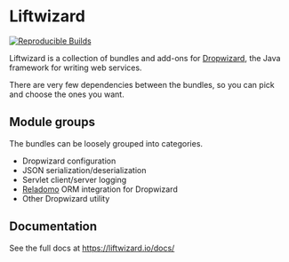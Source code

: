 # Liftwizard

[![Reproducible Builds](https://img.shields.io/badge/Reproducible_Builds-ok-green?labelColor=blue)](https://github.com/jvm-repo-rebuild/reproducible-central#io.liftwizard:liftwizard)

Liftwizard is a collection of bundles and add-ons for [Dropwizard](https://www.dropwizard.io/), the Java framework for writing web services.

There are very few dependencies between the bundles, so you can pick and choose the ones you want.

## Module groups

The bundles can be loosely grouped into categories.
* Dropwizard configuration
* JSON serialization/deserialization
* Servlet client/server logging
* [Reladomo](https://github.com/goldmansachs/reladomo) ORM integration for Dropwizard
* Other Dropwizard utility

## Documentation

See the full docs at https://liftwizard.io/docs/

